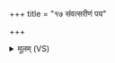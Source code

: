 +++
title = "१७ संवत्सरीणं पय"

+++
<details><summary>मूलम् (VS)</summary>

सं॑वत्स॒रीणं॒ पय॑ उ॒स्रिया॑या॒स्तस्य॒ माशी॑द्यातु॒धानो॑ नृचक्षः।  
पी॒यूष॑मग्ने यत॒मस्तितृ॑प्सा॒त्तं प्र॒त्यञ्च॑म॒र्चिषा॑ विध्य॒ मर्म॑णि ॥
</details>